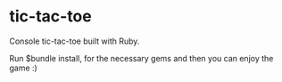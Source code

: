 # tic-tac-toe
Console tic-tac-toe built with Ruby. 

Run $bundle install, for the necessary gems and then you can enjoy the game :)
